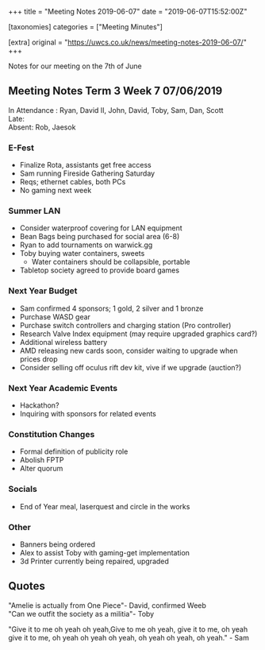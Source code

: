 +++
title = "Meeting Notes 2019-06-07"
date = "2019-06-07T15:52:00Z"

[taxonomies]
categories = ["Meeting Minutes"]

[extra]
original = "https://uwcs.co.uk/news/meeting-notes-2019-06-07/"
+++

<p>Notes for our meeting on the 7th of June<br/></p>

<!-- more -->

## Meeting Notes Term 3 Week 7 07/06/2019

  
In Attendance : Ryan, David II, John, David, Toby, Sam, Dan, Scott  
Late:  
Absent: Rob, Jaesok  
  

### E-Fest

  - Finalize Rota, assistants get free access
  - Sam running Fireside Gathering Saturday
  - Reqs; ethernet cables, both PCs
  - No gaming next week

### Summer LAN

  - Consider waterproof covering for LAN equipment
  - Bean Bags being purchased for social area (6-8)
  - Ryan to add tournaments on warwick.gg
  - Toby buying water containers, sweets
      - Water containers should be collapsible, portable
  - Tabletop society agreed to provide board games

### Next Year Budget

  - Sam confirmed 4 sponsors; 1 gold, 2 silver and 1 bronze
  - Purchase WASD gear
  - Purchase switch controllers and charging station (Pro controller)
  - Research Valve Index equipment (may require upgraded graphics card?)
  - Additional wireless battery
  - AMD releasing new cards soon, consider waiting to upgrade when prices drop
  - Consider selling off oculus rift dev kit, vive if we upgrade (auction?)

### Next Year Academic Events

  - Hackathon?
  - Inquiring with sponsors for related events

### Constitution Changes

  - Formal definition of publicity role
  - Abolish FPTP
  - Alter quorum

### Socials

  - End of Year meal, laserquest and circle in the works

### Other

  - Banners being ordered
  - Alex to assist Toby with gaming-get implementation
  - 3d Printer currently being repaired, upgraded

## Quotes

  
"Amelie is actually from One Piece"- David, confirmed Weeb  
"Can we outfit the society as a militia"- Toby  

"Give it to me oh yeah oh yeah,Give to me oh yeah, give it to me, oh yeah give it to me, oh yeah oh yeah oh yeah, oh yeah oh yeah, oh yeah." - Sam

